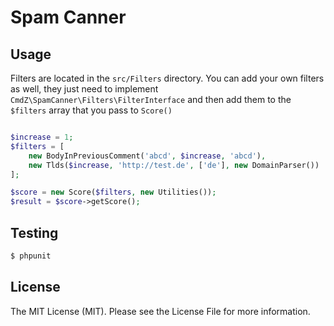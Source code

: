# Spam Canner


## Usage

Filters are located in the `src/Filters` directory.
You can add your own filters as well, they just need to implement `CmdZ\SpamCanner\Filters\FilterInterface` and then add them
to the `$filters` array that you pass to `Score()`

```php

$increase = 1;
$filters = [
    new BodyInPreviousComment('abcd', $increase, 'abcd'),
    new Tlds($increase, 'http://test.de', ['de'], new DomainParser())
];

$score = new Score($filters, new Utilities());
$result = $score->getScore();


```


## Testing

``` bash
$ phpunit
```



## License

The MIT License (MIT). Please see the License File for more information.

